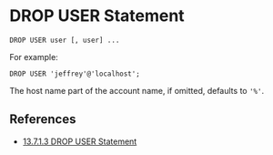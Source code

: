 # DROP USER Statement

```
DROP USER user [, user] ...
```
For example:
```
DROP USER 'jeffrey'@'localhost';
```
The host name part of the account name, if omitted, defaults to `'%'`.

## References
- [13.7.1.3 DROP USER Statement](https://dev.mysql.com/doc/refman/5.6/en/drop-user.html)
